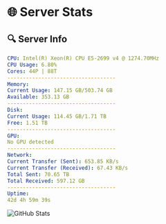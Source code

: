 # 🌐 Server Stats
## 🔍 Server Info
```yaml
CPU: Intel(R) Xeon(R) CPU E5-2699 v4 @ 1274.70MHz
CPU Usage: 6.80%
Cores: 44P | 88T
-----------------------------------
Memory:
Current Usage: 147.15 GB/503.74 GB
Available: 353.13 GB
-----------------------------------
Disk:
Current Usage: 114.45 GB/1.71 TB
Free: 1.51 TB
-----------------------------------
GPU:
No GPU detected
-----------------------------------
Network:
Current Transfer (Sent): 653.85 KB/s
Current Transfer (Received): 67.43 KB/s
Total Sent: 70.65 TB
Total Received: 597.12 GB
-----------------------------------
Uptime:
42d 4h 59m 39s
```
![GitHub Stats](https://img.shields.io/badge/Updated-2025-04-19_02:22:28-blue)